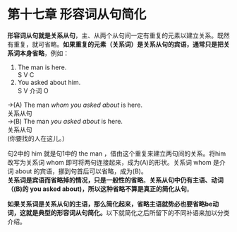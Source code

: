 # 第十七章 形容词从句简化

**形容词从句就是关系从句**，主、从两个从句间一定有重复的元素以建立关系。既然有重复，就可省略。<b>如果重复的元素（关系词）是**关系从句的宾语**，通常只是把**关系词本身省略**</b>，例如：
>  
1. The man is here.  
S V C  
2. You asked about him.  
S V 介词 O  
>>  
→(A) The man <em>whom you asked about</em> is here.  
关系从句  
→(B) The man <em>you asked about</em> is here.  
关系从句  
(你要找的人在这儿。）  

句2中的 him 就是句1中的 the man ，借由这个重复来建立两句间的关系。将him改写为关系词 whom 即可将两句连接起来，成为(A)的形状。关系词 whom 是介词 about 的宾语，挪到句首后可以省略，成为(B)。  
**关系词是宾语而省略掉的情况，只是一般性的省略**。<b>关系从句中仍有主语、动词（(B)的 you asked about)，所以这种省略不算是真正的简化从句</b>。  

<b>如果**关系词**是**关系从句的主语**，那么简化起来，**省略主语就势必也要省略be动词**，这就是典型的形容词从句简化。</b>以下就简化之后所留下的不同补语来加以分类介绍。